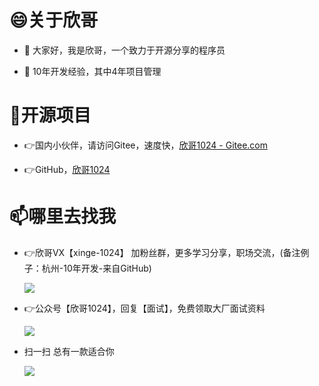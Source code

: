 # 😄关于欣哥

- 👋 大家好，我是欣哥，一个致力于开源分享的程序员

- 👀 10年开发经验，其中4年项目管理


# 🌱开源项目

- :point_right:国内小伙伴，请访问Gitee，速度快，[欣哥1024 - Gitee.com](https://gitee.com/xinge2021)
 
- :point_right:GitHub，[欣哥1024](https://github.com/MrLollipop)
  
  
# 📫哪里去找我

<!---
MrLollipop/MrLollipop is a ✨ special ✨ repository because its `README.md` (this file) appears on your GitHub profile.
You can click the Preview link to take a look at your changes.
--->

- :point_right:欣哥VX【xinge-1024】 加粉丝群，更多学习分享，职场交流，(备注例子：杭州-10年开发-来自GitHub)
  
  ![](https://xinblog-a.oss-cn-hangzhou.aliyuncs.com/%E6%8E%A8%E5%B9%BF/%E6%AC%A3%E5%93%A51024/%E5%BE%AE%E4%BF%A1-%E5%B0%8F.png)
  
- :point_right:公众号【欣哥1024】，回复【面试】，免费领取大厂面试资料
  
  ![](https://xinblog-a.oss-cn-hangzhou.aliyuncs.com/%E6%8E%A8%E5%B9%BF/%E6%AC%A3%E5%93%A51024/%E5%85%AC%E4%BC%97%E5%8F%B7.jpg)
  
- 扫一扫 总有一款适合你

  ![](https://xinblog-a.oss-cn-hangzhou.aliyuncs.com/%E6%8E%A8%E5%B9%BF/%E6%AC%A3%E5%93%A51024/6%E4%B8%AA%E8%A7%86%E9%A2%91%E5%8F%B7%E6%8E%A8%E5%B9%BF.png)
